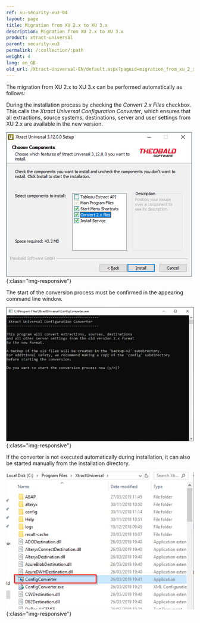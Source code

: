 ```yaml
---
ref: xu-security-xu3-04
layout: page
title: Migration from XU 2.x to XU 3.x
description: Migration from XU 2.x to XU 3.x
product: xtract-universal
parent: security-xu3
permalink: /:collection/:path
weight: 4
lang: en_GB
old_url: /Xtract-Universal-EN/default.aspx?pageid=migration_from_xu_2_x_to_xu_3_x
---
```


The migration from XU 2.x to XU 3.x can be performed automatically as follows:

During the installation process by checking the *Convert 2.x Files* checkbox. <br>
This calls the *Xtract Universal Configuration Converter*, which ensures that all extractions, source systems, destinations, server and user settings from XU 2.x are available in the new version. <br>

![XU3_Migration_1](/img/content/XU3_Migration_1.png){:class="img-responsive"} <br>

The start of the conversion process must be confirmed in the appearing command line window. <br>

![XU3_Migration_2](/img/content/XU3_Migration_2.png){:class="img-responsive"} <br>

If the converter is not executed automatically during installation, it can also be started manually from the installation directory. <br>

![XU3_Migration_3](/img/content/XU3_Migration_3.png){:class="img-responsive"}
